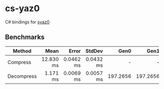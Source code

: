 # cs-yaz0

C# bindings for [syaz0](https://github.com/EPD-Libraries/syaz0)

## Benchmarks

| Method     |      Mean |     Error |    StdDev |     Gen0 |     Gen1 |     Gen2 | Allocated |
| ---------- | --------: | --------: | --------: | -------: | -------: | -------: | --------: |
| Compress   | 12.830 ms | 0.0462 ms | 0.0432 ms |        - |        - |        - |     131 B |
| Decompress |  1.171 ms | 0.0069 ms | 0.0057 ms | 197.2656 | 197.2656 | 197.2656 | 1048474 B |